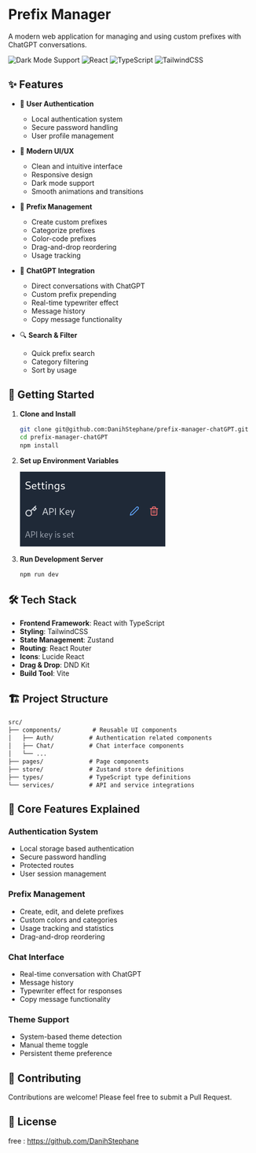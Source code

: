 # Prefix Manager

A modern web application for managing and using custom prefixes with ChatGPT conversations.

![Dark Mode Support](https://img.shields.io/badge/dark%20mode-supported-success)
![React](https://img.shields.io/badge/react-%2320232a.svg?style=flat&logo=react&logoColor=%2361DAFB)
![TypeScript](https://img.shields.io/badge/typescript-%23007ACC.svg?style=flat&logo=typescript&logoColor=white)
![TailwindCSS](https://img.shields.io/badge/tailwindcss-%2338B2AC.svg?style=flat&logo=tailwind-css&logoColor=white)

## ✨ Features

- 🔐 **User Authentication**
    - Local authentication system
    - Secure password handling
    - User profile management

- 🎨 **Modern UI/UX**
    - Clean and intuitive interface
    - Responsive design
    - Dark mode support
    - Smooth animations and transitions

- 📝 **Prefix Management**
    - Create custom prefixes
    - Categorize prefixes
    - Color-code prefixes
    - Drag-and-drop reordering
    - Usage tracking

- 💬 **ChatGPT Integration**
    - Direct conversations with ChatGPT
    - Custom prefix prepending
    - Real-time typewriter effect
    - Message history
    - Copy message functionality

- 🔍 **Search & Filter**
    - Quick prefix search
    - Category filtering
    - Sort by usage

## 🚀 Getting Started

1. **Clone and Install**
   ```bash
   git clone git@github.com:DanihStephane/prefix-manager-chatGPT.git
   cd prefix-manager-chatGPT
   npm install
   ```

2. **Set up Environment Variables**

   
   ![img.png](img.png)

4. **Run Development Server**
   ```bash
   npm run dev
   ```

## 🛠️ Tech Stack

- **Frontend Framework**: React with TypeScript
- **Styling**: TailwindCSS
- **State Management**: Zustand
- **Routing**: React Router
- **Icons**: Lucide React
- **Drag & Drop**: DND Kit
- **Build Tool**: Vite

## 🏗️ Project Structure

```
src/
├── components/         # Reusable UI components
│   ├── Auth/          # Authentication related components
│   ├── Chat/          # Chat interface components
│   └── ...
├── pages/             # Page components
├── store/             # Zustand store definitions
├── types/             # TypeScript type definitions
└── services/          # API and service integrations
```

## 🎯 Core Features Explained

### Authentication System
- Local storage based authentication
- Secure password handling
- Protected routes
- User session management

### Prefix Management
- Create, edit, and delete prefixes
- Custom colors and categories
- Usage tracking and statistics
- Drag-and-drop reordering

### Chat Interface
- Real-time conversation with ChatGPT
- Message history
- Typewriter effect for responses
- Copy message functionality

### Theme Support
- System-based theme detection
- Manual theme toggle
- Persistent theme preference

## 🤝 Contributing

Contributions are welcome! Please feel free to submit a Pull Request.

## 📄 License

free : https://github.com/DanihStephane

